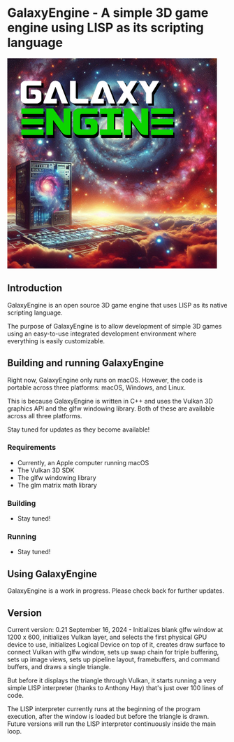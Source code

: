 # GalaxyEngine - A simple 3D game engine using LISP as its scripting language

![image](galaxy-engine-logo.jpg)

## Introduction

GalaxyEngine is an open source 3D game engine that uses LISP as its native scripting language.

The purpose of GalaxyEngine is to allow development of simple 3D games using an easy-to-use integrated development environment where everything is easily customizable.

## Building and running GalaxyEngine

Right now, GalaxyEngine only runs on macOS. However, the code is portable across three platforms: macOS, Windows, and Linux.

This is because GalaxyEngine is written in C++ and uses the Vulkan 3D graphics API and the glfw windowing library. Both of these are available across all three platforms.

Stay tuned for updates as they become available!

### Requirements

* Currently, an Apple computer running macOS
* The Vulkan 3D SDK
* The glfw windowing library
* The glm matrix math library

### Building

* Stay tuned!

### Running

* Stay tuned!

## Using GalaxyEngine

GalaxyEngine is a work in progress. Please check back for further updates.

## Version

Current version: 0.21 September 16, 2024 - Initializes blank glfw window at 1200 x 600, initializes Vulkan layer, and selects the first physical GPU device to use, initializes Logical Device on top of it, creates draw surface to connect Vulkan with glfw window, sets up swap chain for triple buffering, sets up image views, sets up pipeline layout, framebuffers, and command buffers, and draws a single triangle. 

But before it displays the triangle through Vulkan, it starts running a very simple LISP interpreter (thanks to Anthony Hay) that's just over 100 lines of code.

The LISP interpreter currently runs at the beginning of the program execution, after the window is loaded but before the triangle is drawn. Future versions will run the LISP interpreter continuously inside the main loop.


